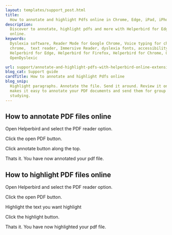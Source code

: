 ```yaml
---
layout: templates/support_post.html
title:
  How to annotate and highlight Pdfs online in Chrome, Edge, iPad, iPhone and Firefox | Helperbird
description:
  Discover to annotate, highlight pdfs and more with Helperbird for Edge, Chrome, iPad, iPhone
  online.
keywords:
  Dyslexia software, Reader Mode for Google Chrome, Voice typing for chrome, Text to speech for
  chrome,  text reader, Immersive Reader, dyslexia fonts, accessibility software, dyslexia software,
  Helperbird for Edge, Helperbird for Firefox, Helperbird for Chrome, Opendyslexic for Chrome,
  OpenDyslexic

url: support/annotate-and-highlight-pdfs-with-helperbird-online-extension/
blog_cat: Support guide
cardTitle: How to annotate and highlight Pdfs online
blog_snip:
  Highlight paragraphs. Annotate the file. Send it around. Review it online. Learn how Helperbird
  makes it easy to annotate your PDF documents and send them for group review online and for
  studying.
---
```


## How to annotate PDF files online

Open Helperbird and select the PDF reader option.

Click the open PDF button.

Click annotate button along the top.

Thats it. You have now annotated your pdf file.

## How to highlight PDF files online

Open Helperbird and select the PDF reader option.

Click the open PDF button.

Highlight the text you want highlight

Click the highlight button.

Thats it. You have now highlighted your pdf file.

